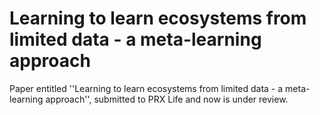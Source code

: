 # Learning to learn ecosystems from limited data - a meta-learning approach
Paper entitled ''Learning to learn ecosystems from limited data - a meta-learning approach'', submitted to PRX Life and now is under review.
